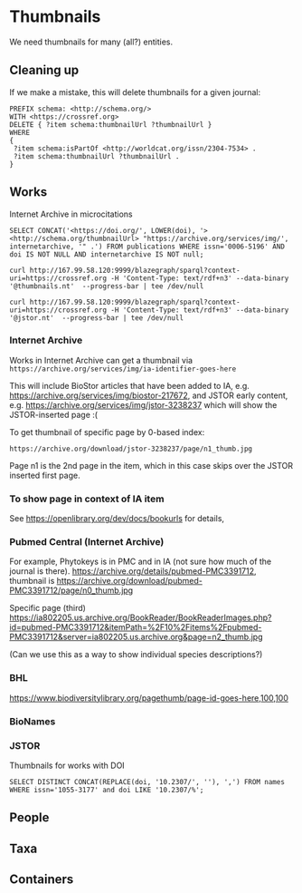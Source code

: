 # Thumbnails

We need thumbnails for many (all?) entities.

## Cleaning up

If we make a mistake, this will delete thumbnails for a given journal:

```
PREFIX schema: <http://schema.org/>
WITH <https://crossref.org>
DELETE { ?item schema:thumbnailUrl ?thumbnailUrl }
WHERE 
{ 
 ?item schema:isPartOf <http://worldcat.org/issn/2304-7534> .
 ?item schema:thumbnailUrl ?thumbnailUrl . 
}
```


## Works


Internet Archive in microcitations

```
SELECT CONCAT('<https://doi.org/', LOWER(doi), '> <http://schema.org/thumbnailUrl> "https://archive.org/services/img/', internetarchive, '" .') FROM publications WHERE issn='0006-5196' AND doi IS NOT NULL AND internetarchive IS NOT null;
```

```
curl http://167.99.58.120:9999/blazegraph/sparql?context-uri=https://crossref.org -H 'Content-Type: text/rdf+n3' --data-binary '@thumbnails.nt'  --progress-bar | tee /dev/null
```

```
curl http://167.99.58.120:9999/blazegraph/sparql?context-uri=https://crossref.org -H 'Content-Type: text/rdf+n3' --data-binary '@jstor.nt'  --progress-bar | tee /dev/null
```

### Internet Archive 

Works in Internet Archive can get a thumbnail via
```https://archive.org/services/img/ia-identifier-goes-here```

This will include BioStor articles that have been added to IA, e.g. https://archive.org/services/img/biostor-217672, and JSTOR early content, e.g. https://archive.org/services/img/jstor-3238237 which will show the JSTOR-inserted page :(

To get thumbnail of specific page by 0-based index:

```https://archive.org/download/jstor-3238237/page/n1_thumb.jpg```

Page n1 is the 2nd page in the item, which in this case skips over the JSTOR inserted first page.

### To show page in context of IA item

See https://openlibrary.org/dev/docs/bookurls for details, 

### Pubmed Central (Internet Archive)

For example, Phytokeys is in PMC and in IA (not sure how much of the journal is there). https://archive.org/details/pubmed-PMC3391712, thumbnail is https://archive.org/download/pubmed-PMC3391712/page/n0_thumb.jpg

Specific page (third) https://ia802205.us.archive.org/BookReader/BookReaderImages.php?id=pubmed-PMC3391712&itemPath=%2F10%2Fitems%2Fpubmed-PMC3391712&server=ia802205.us.archive.org&page=n2_thumb.jpg

(Can we use this as a way to show individual species descriptions?) 

### BHL

https://www.biodiversitylibrary.org/pagethumb/page-id-goes-here,100,100

### BioNames

### JSTOR

Thumbnails for works with DOI

```
SELECT DISTINCT CONCAT(REPLACE(doi, '10.2307/', ''), ',') FROM names WHERE issn='1055-3177' and doi LIKE '10.2307/%';
```


## People

## Taxa

## Containers







